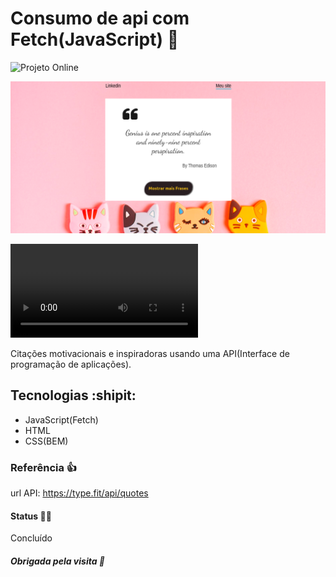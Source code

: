 # Consumo de api com Fetch(JavaScript) :loudspeaker:

![Projeto Online](https://alessandradocouto.github.io/quotesApi/)

![Foto projeto](https://github.com/alessandradocouto/quotesApi/blob/master/quotes-api-by-alessandra-do-couto.png)

![Video](https://raw.githubusercontent.com/alessandradocouto/quotesApi/master/consumo-api-video-preview.mp4)


Citações motivacionais e inspiradoras usando uma API(Interface de programação de aplicações).


## Tecnologias :shipit:

- JavaScript(Fetch)
- HTML
- CSS(BEM)

### Referência :+1:

url API: https://type.fit/api/quotes

#### Status :golfing_woman:

Concluído 

##### Obrigada pela visita :checkered_flag: